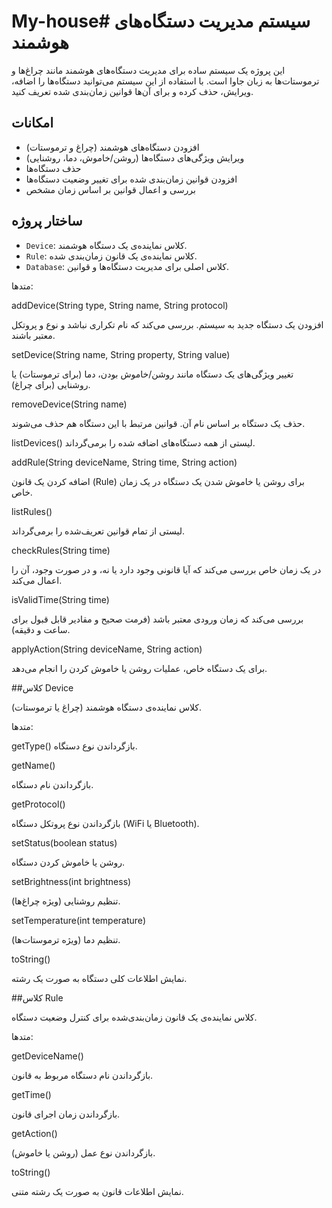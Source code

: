 # My-house# سیستم مدیریت دستگاه‌های هوشمند

این پروژه یک سیستم ساده برای مدیریت دستگاه‌های هوشمند مانند چراغ‌ها و ترموستات‌ها به زبان جاوا است. با استفاده از این سیستم می‌توانید دستگاه‌ها را اضافه، ویرایش، حذف کرده و برای آن‌ها قوانین زمان‌بندی شده تعریف کنید.

## امکانات

- افزودن دستگاه‌های هوشمند (چراغ و ترموستات)
- ویرایش ویژگی‌های دستگاه‌ها (روشن/خاموش، دما، روشنایی)
- حذف دستگاه‌ها
- افزودن قوانین زمان‌بندی شده برای تغییر وضعیت دستگاه‌ها
- بررسی و اعمال قوانین بر اساس زمان مشخص

## ساختار پروژه

- `Device`: کلاس نماینده‌ی یک دستگاه هوشمند.
- `Rule`: کلاس نماینده‌ی یک قانون زمان‌بندی شده.
- `Database`: کلاس اصلی برای مدیریت دستگاه‌ها و قوانین.



متدها:

addDevice(String type, String name, String protocol)

افزودن یک دستگاه جدید به سیستم. بررسی می‌کند که نام تکراری نباشد و نوع و پروتکل معتبر باشند.


setDevice(String name, String property, String value)

تغییر ویژگی‌های یک دستگاه مانند روشن/خاموش بودن، دما (برای ترموستات) یا روشنایی (برای چراغ).


removeDevice(String name)

حذف یک دستگاه بر اساس نام آن. قوانین مرتبط با این دستگاه هم حذف می‌شوند.


listDevices()
لیستی از همه دستگاه‌های اضافه شده را برمی‌گرداند.



addRule(String deviceName, String time, String action)

اضافه کردن یک قانون (Rule) برای روشن یا خاموش شدن یک دستگاه در یک زمان خاص.


listRules()

لیستی از تمام قوانین تعریف‌شده را برمی‌گرداند.


checkRules(String time)

در یک زمان خاص بررسی می‌کند که آیا قانونی وجود دارد یا نه، و در صورت وجود، آن را اعمال می‌کند.


isValidTime(String time)

بررسی می‌کند که زمان ورودی معتبر باشد (فرمت صحیح و مقادیر قابل قبول برای ساعت و دقیقه).


applyAction(String deviceName, String action)

برای یک دستگاه خاص، عملیات روشن یا خاموش کردن را انجام می‌دهد.


##کلاس Device

کلاس نماینده‌ی دستگاه هوشمند (چراغ یا ترموستات).


متدها:

getType()
بازگرداندن نوع دستگاه.



getName()

بازگرداندن نام دستگاه.


getProtocol()

بازگرداندن نوع پروتکل دستگاه (WiFi یا Bluetooth).



setStatus(boolean status)

روشن یا خاموش کردن دستگاه.


setBrightness(int brightness)

تنظیم روشنایی (ویژه چراغ‌ها).


setTemperature(int temperature)

تنظیم دما (ویژه ترموستات‌ها).


toString()

نمایش اطلاعات کلی دستگاه به صورت یک رشته.


##کلاس Rule

کلاس نماینده‌ی یک قانون زمان‌بندی‌شده برای کنترل وضعیت دستگاه.


متدها:

getDeviceName()

بازگرداندن نام دستگاه مربوط به قانون.


getTime()

بازگرداندن زمان اجرای قانون.


getAction()

بازگرداندن نوع عمل (روشن یا خاموش).


toString()

نمایش اطلاعات قانون به صورت یک رشته متنی.





